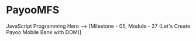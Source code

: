 # PayooMFS
JavaScript Programming Hero --> [Milestone - 05, Module - 27 (Let's Create Payoo Mobile Bank with DOM)]
